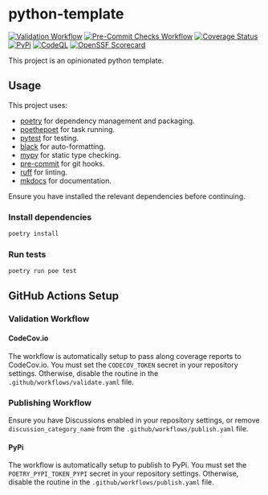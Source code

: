# python-template

[![Validation Workflow](https://github.com/mbeacom/python-template/actions/workflows/validate.yaml/badge.svg?branch=main&event=push)](https://github.com/mbeacom/python-template/actions/workflows/validate.yaml)
[![Pre-Commit Checks Workflow](https://github.com/mbeacom/python-template/actions/workflows/pre-commit.yaml/badge.svg?branch=main&event=push)](https://github.com/mbeacom/python-template/actions/workflows/pre-commit.yaml)
[![Coverage Status](https://codecov.io/github/mbeacom/python-template/coverage.svg?branch=main)](https://codecov.io/github/mbeacom/python-template?branch=main)
[![PyPi](https://img.shields.io/pypi/v/python-template-x)](https://pypi.org/project/python-template-x/)
[![CodeQL](https://github.com/mbeacom/python-template/actions/workflows/github-code-scanning/codeql/badge.svg)](https://github.com/mbeacom/python-template/actions/workflows/github-code-scanning/codeql)
[![OpenSSF Scorecard](https://api.securityscorecards.dev/projects/github.com/mbeacom/python-template/badge)](https://securityscorecards.dev/viewer/?uri=github.com/mbeacom/python-template)

This project is an opinionated python template.

## Usage

This project uses:

- [poetry](https://python-poetry.org/) for dependency management and packaging.
- [poethepoet](https://poethepoet.natn.io/) for task running.
- [pytest](https://docs.pytest.org/en/stable/) for testing.
- [black](https://black.readthedocs.io/en/stable/) for auto-formatting.
- [mypy](https://mypy.readthedocs.io/en/stable/) for static type checking.
- [pre-commit](https://pre-commit.com/) for git hooks.
- [ruff](https://beta.ruff.rs/docs/) for linting.
- [mkdocs](https://www.mkdocs.org/) for documentation.

Ensure you have installed the relevant dependencies before continuing.

### Install dependencies

```bash
poetry install
```

### Run tests

```bash
poetry run poe test
```

## GitHub Actions Setup

### Validation Workflow

#### CodeCov.io

The workflow is automatically setup to pass along coverage reports to CodeCov.io.
You must set the `CODECOV_TOKEN` secret in your repository settings.
Otherwise, disable the routine in the `.github/workflows/validate.yaml` file.

### Publishing Workflow

Ensure you have Discussions enabled in your repository settings,
or remove `discussion_category_name` from the `.github/workflows/publish.yaml` file.

#### PyPi

The workflow is automatically setup to publish to PyPi.
You must set the `POETRY_PYPI_TOKEN_PYPI` secret in your repository settings.
Otherwise, disable the routine in the `.github/workflows/publish.yaml` file.
